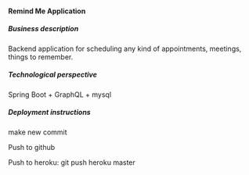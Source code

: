 #### Remind Me Application

##### Business description
Backend application for scheduling any kind of appointments, meetings, things to remember.

##### Technological perspective
Spring Boot + GraphQL + mysql


##### Deployment instructions
make new commit

Push to github

Push to heroku: git push heroku master

